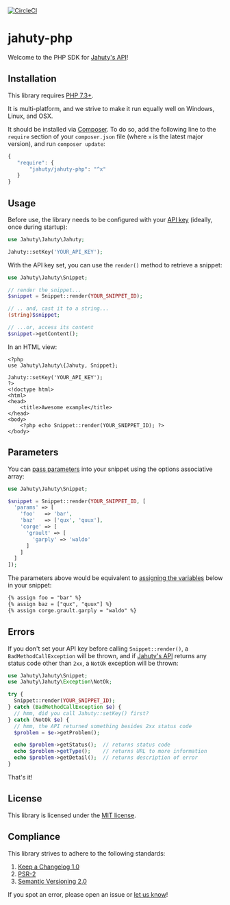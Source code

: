 [![CircleCI](https://circleci.com/gh/jahuty/jahuty-php.svg?style=svg)](https://circleci.com/gh/jahuty/jahuty-php)

# jahuty-php

Welcome to the PHP SDK for [Jahuty's API](https://www.jahuty.com/docs/api)!

## Installation

This library requires [PHP 7.3+](https://secure.php.net).

It is multi-platform, and we strive to make it run equally well on Windows, Linux, and OSX.

It should be installed via [Composer](https://getcomposer.org). To do so, add the following line to the `require` section of your `composer.json` file (where `x` is the latest major version), and run `composer update`:

```javascript
{
   "require": {
       "jahuty/jahuty-php": "^x"
   }
}
```

## Usage

Before use, the library needs to be configured with your [API key](https://www.jahuty.com/docs/api#authentication) (ideally, once during startup):

```php
use Jahuty\Jahuty\Jahuty;

Jahuty::setKey('YOUR_API_KEY');
```

With the API key set, you can use the `render()` method to retrieve a snippet:

```php
use Jahuty\Jahuty\Snippet;

// render the snippet...
$snippet = Snippet::render(YOUR_SNIPPET_ID);

// .. and, cast it to a string...
(string)$snippet;

// ...or, access its content
$snippet->getContent();
```

In an HTML view:

```html+php
<?php
use Jahuty\Jahuty\{Jahuty, Snippet};

Jahuty::setKey('YOUR_API_KEY');
?>
<!doctype html>
<html>
<head>
    <title>Awesome example</title>
</head>
<body>
    <?php echo Snippet::render(YOUR_SNIPPET_ID); ?>
</body>
```

## Parameters

You can [pass parameters](https://www.jahuty.com/docs/passing-a-parameter) into your snippet using the options associative array:

```php
use Jahuty\Jahuty\Snippet;

$snippet = Snippet::render(YOUR_SNIPPET_ID, [
  'params' => [
    'foo'   => 'bar',
    'baz'   => ['qux', 'quux'],
    'corge' => [
      'grault' => [
        'garply' => 'waldo'
      ]
    ]
  ]
]);
```

The parameters above would be equivalent to [assigning the variables](https://www.jahuty.com/docs/assigning-a-variable) below in your snippet:

```html
{% assign foo = "bar" %}
{% assign baz = ["qux", "quux"] %}
{% assign corge.grault.garply = "waldo" %}
```

## Errors

If you don't set your API key before calling `Snippet::render()`, a `BadMethodCallException` will be thrown, and if [Jahuty's API](https://www.jahuty.com/docs/api) returns any status code other than `2xx`, a `NotOk` exception will be thrown:

```php
use Jahuty\Jahuty\Snippet;
use Jahuty\Jahuty\Exception\NotOk;

try {
  Snippet::render(YOUR_SNIPPET_ID);
} catch (BadMethodCallException $e) {
  // hmm, did you call Jahuty::setKey() first?
} catch (NotOk $e) {
  // hmm, the API returned something besides 2xx status code
  $problem = $e->getProblem();

  echo $problem->getStatus();  // returns status code
  echo $problem->getType();    // returns URL to more information
  echo $problem->getDetail();  // returns description of error
}
```

That's it!

## License

This library is licensed under the [MIT license](LICENSE).

## Compliance

This library strives to adhere to the following standards:

1. [Keep a Changelog 1.0](http://keepachangelog.com/en/1.0.0/)
2. [PSR-2](https://github.com/php-fig/fig-standards/blob/master/accepted/PSR-2-coding-style-guide.md)
5. [Semantic Versioning 2.0](http://semver.org/spec/v2.0.0.html)

If you spot an error, please open an issue or [let us know](https://www.jahuty.com/contacts/new)!
